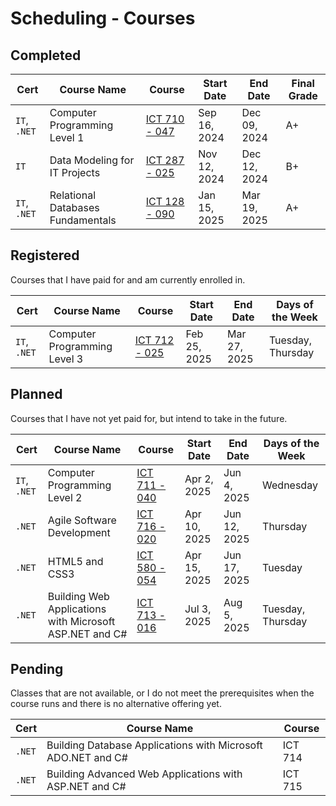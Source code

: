 # Scheduling - Courses

## Completed

| Cert         | Course Name                       | Course                  | Start Date   | End Date     | Final Grade |
| ------------ | --------------------------------- | ----------------------- | ------------ | ------------ | ----------- |
| `IT`, `.NET` | Computer Programming Level 1      | [ICT 710 - 047](ICT710) | Sep 16, 2024 | Dec 09, 2024 | A+          |
| `IT`         | Data Modeling for IT Projects     | [ICT 287 - 025](ICT287) | Nov 12, 2024 | Dec 12, 2024 | B+          |
| `IT`, `.NET` | Relational Databases Fundamentals | [ICT 128 - 090](ICT128) | Jan 15, 2025 | Mar 19, 2025 | A+          |

## Registered

Courses that I have paid for and am currently enrolled in.

| Cert         | Course Name                  | Course                  | Start Date   | End Date     | Days of the Week  |
| ------------ | ---------------------------- | ----------------------- | ------------ | ------------ | ----------------- |
| `IT`, `.NET` | Computer Programming Level 3 | [ICT 712 - 025](ICT712) | Feb 25, 2025 | Mar 27, 2025 | Tuesday, Thursday |

## Planned

Courses that I have not yet paid for, but intend to take in the future.

| Cert         | Course Name                                             | Course                  | Start Date   | End Date     | Days of the Week  |
| ------------ | ------------------------------------------------------- | ----------------------- | ------------ | ------------ | ----------------- |
| `IT`, `.NET` | Computer Programming Level 2                            | [ICT 711 - 040](ICT711) | Apr 2, 2025  | Jun 4, 2025  | Wednesday         |
| `.NET`       | Agile Software Development                              | [ICT 716 - 020](ICT716) | Apr 10, 2025 | Jun 12, 2025 | Thursday          |
| `.NET`       | HTML5 and CSS3                                          | [ICT 580 - 054](ICT580) | Apr 15, 2025 | Jun 17, 2025 | Tuesday           |
| `.NET`       | Building Web Applications with Microsoft ASP.NET and C# | [ICT 713 - 016](ICT713) | Jul 3, 2025  | Aug 5, 2025  | Tuesday, Thursday |

## Pending

Classes that are not available, or I do not meet the prerequisites when the course runs and there is no alternative offering yet.

| Cert   | Course Name                                                  | Course  |
| ------ | ------------------------------------------------------------ | ------- |
| `.NET` | Building Database Applications with Microsoft ADO.NET and C# | ICT 714 |
| `.NET` | Building Advanced Web Applications with ASP.NET and C#       | ICT 715 |


